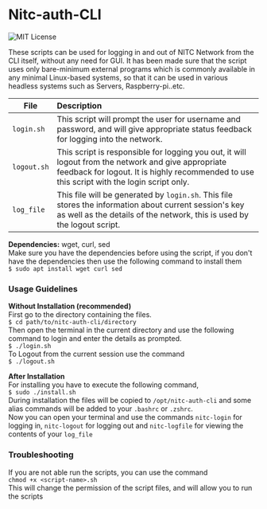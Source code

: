 # Nitc-auth-CLI


![MIT License](https://img.shields.io/github/license/AmarNathH/nitc-auth-cli.svg?label=License)

These scripts can be used for logging in and out of NITC Network from the CLI itself, without any need for GUI. It has been made sure that the script uses only bare-minimum external programs which is commonly available in any minimal Linux-based systems, so that it can be used in various headless systems such as Servers, Raspberry-pi..etc.

| File | Description |
|------|:------|
| `login.sh` | This script will prompt the user for username and password, and will give appropriate status feedback for logging into the network. |
| `logout.sh` | This script is responsible for logging you out, it will logout from the network and give appropriate feedback for logout. It is highly recommended to use this script with the login script only. |
| `log_file` | This file will be generated by `login.sh`. This file stores the information about current session's key as well as the details of the network, this is used by the logout script.|

**Dependencies:** wget, curl, sed  
Make sure you have the dependencies before using the script, if you don't have the dependencies then use the following command to install them  
`$ sudo apt install wget curl sed`


### Usage Guidelines
**Without Installation (recommended)**    
First go to the directory containing the files.  
`$ cd path/to/nitc-auth-cli/directory`  
Then open the terminal in the current directory and use the following command to login and enter the details as prompted.  
`$ ./login.sh`  
To Logout from the current session use the command  
`$ ./logout.sh`

**After Installation**  
For installing you have to execute the following command,  
`$ sudo ./install.sh`   
During installation the files will be copied to `/opt/nitc-auth-cli` and some alias commands will be added to your `.bashrc` or `.zshrc`.  
Now you can open your terminal and use the commands `nitc-login` for logging in, `nitc-logout` for logging out and `nitc-logfile` for viewing the contents of your `log_file` 

### Troubleshooting  
If you are not able run the scripts, you can use the command  
`chmod +x <script-name>.sh`  
This will change the permission of the script files, and will allow you to run the scripts

